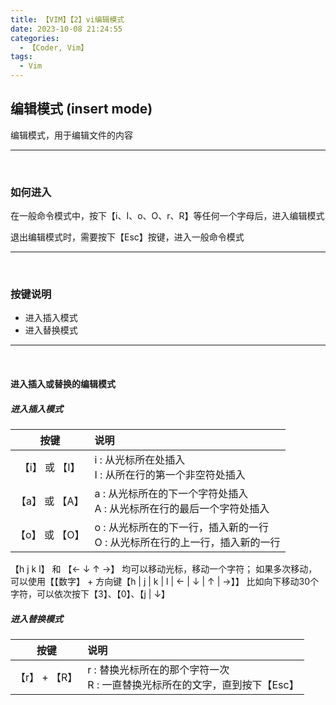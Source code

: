 ```yaml
---
title: 【VIM】【2】vi编辑模式
date: 2023-10-08 21:24:55
categories:
  - 【Coder, Vim】
tags:
  - Vim
---
```


## 编辑模式 (insert mode)

编辑模式，用于编辑文件的内容

<hr>
<br>

### 如何进入
在一般命令模式中，按下【i、I、o、O、r、R】等任何一个字母后，进入编辑模式

退出编辑模式时，需要按下【Esc】按键，进入一般命令模式

<hr>
<br>

### 按键说明
- 进入插入模式
- 进入替换模式

<hr>
<br>

#### 进入插入或替换的编辑模式

##### 进入插入模式

|    按键     | 说明                                              |
|:---------:|:------------------------------------------------|
| 【i】 或 【I】 | i : 从光标所在处插入<br/> I : 从所在行的第一个非空符处插入            |
| 【a】 或 【A】 | a : 从光标所在的下一个字符处插入<br/> A : 从光标所在行的最后一个字符处插入    |
| 【o】 或 【O】 | o : 从光标所在的下一行，插入新的一行<br/> O : 从光标所在行的上一行，插入新的一行 |

【h j k l】 和 【← ↓ ↑ →】 均可以移动光标，移动一个字符；
如果多次移动，可以使用【【数字】 + 方向键【h | j | k | l | ← | ↓ | ↑ | →】】
比如向下移动30个字符，可以依次按下【3】、【0】、【j | ↓】

##### 进入替换模式

|      按键      | 说明                                               |
|:------------:|:-------------------------------------------------|
|  【r】 + 【R】   | r : 替换光标所在的那个字符一次<br/> R : 一直替换光标所在的文字，直到按下【Esc】 |